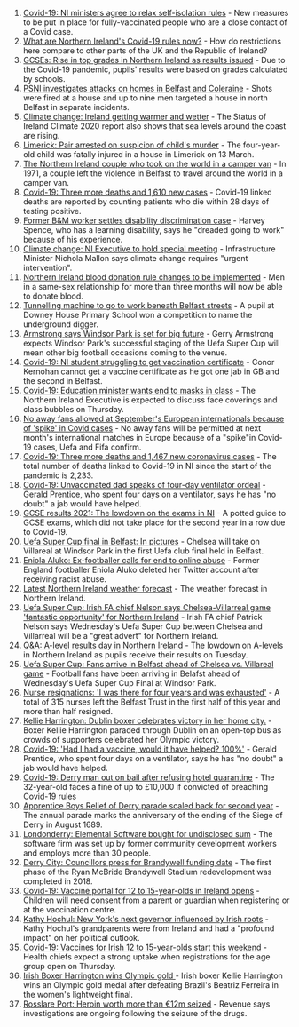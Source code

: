 1. [Covid-19: NI ministers agree to relax self-isolation rules](https://www.bbc.co.uk/news/uk-northern-ireland-58179582) - New measures to be put in place for fully-vaccinated people who are a close contact of a Covid case.
2. [What are Northern Ireland's Covid-19 rules now?](https://www.bbc.co.uk/news/uk-northern-ireland-58175159) - How do restrictions here compare to other parts of the UK and the Republic of Ireland?
3. [GCSEs: Rise in top grades in Northern Ireland as results issued](https://www.bbc.co.uk/news/uk-northern-ireland-58179094) - Due to the Covid-19 pandemic, pupils' results were based on grades calculated by schools.
4. [PSNI investigates attacks on homes in Belfast and Coleraine](https://www.bbc.co.uk/news/uk-northern-ireland-58187934) - Shots were fired at a house and up to nine men targeted a house in north Belfast in separate incidents.
5. [Climate change: Ireland getting warmer and wetter](https://www.bbc.co.uk/news/world-europe-58184287) - The Status of Ireland Climate 2020 report also shows that sea levels around the coast are rising.
6. [Limerick: Pair arrested on suspicion of child's murder](https://www.bbc.co.uk/news/world-europe-58190823) - The four-year-old child was fatally injured in a house in Limerick on 13 March.
7. [The Northern Ireland couple who took on the world in a camper van](https://www.bbc.co.uk/news/uk-northern-ireland-58180218) - In 1971, a couple left the violence in Belfast to travel around the world in a camper van.
8. [Covid-19: Three more deaths and 1,610 new cases](https://www.bbc.co.uk/news/uk-northern-ireland-58190743) - Covid-19 linked deaths are reported by counting patients who die within 28 days of testing positive.
9. [Former B&M worker settles disability discrimination case](https://www.bbc.co.uk/news/uk-northern-ireland-58175166) - Harvey Spence, who has a learning disability, says he "dreaded going to work" because of his experience.
10. [Climate change: NI Executive to hold special meeting](https://www.bbc.co.uk/news/uk-northern-ireland-58188052) - Infrastructure Minister Nichola Mallon says climate change requires "urgent intervention".
11. [Northern Ireland blood donation rule changes to be implemented](https://www.bbc.co.uk/news/uk-northern-ireland-58185808) - Men in a same-sex relationship for more than three months will now be able to donate blood.
12. [Tunnelling machine to go to work beneath Belfast streets](https://www.bbc.co.uk/news/uk-northern-ireland-58184712) - A pupil at Downey House Primary School won a competition to name the underground digger.
13. [Armstrong says Windsor Park is set for big future](https://www.bbc.co.uk/sport/football/58184968) - Gerry Armstrong expects Windsor Park's successful staging of the Uefa Super Cup will mean other big football occasions coming to the venue.
14. [Covid-19: NI student struggling to get vaccination certificate](https://www.bbc.co.uk/news/uk-northern-ireland-58180215) - Conor Kernohan cannot get a vaccine certificate as he got one jab in GB and the second in Belfast.
15. [Covid-19: Education minister wants end to masks in class](https://www.bbc.co.uk/news/uk-northern-ireland-58176083) - The Northern Ireland Executive is expected to discuss face coverings and class bubbles on Thursday.
16. [No away fans allowed at September's European internationals because of 'spike' in Covid cases](https://www.bbc.co.uk/sport/football/58179312) - No away fans will be permitted at next month's international matches in Europe because of a "spike"in Covid-19 cases, Uefa and Fifa confirm.
17. [Covid-19: Three more deaths and 1,467 new coronavirus cases](https://www.bbc.co.uk/news/uk-northern-ireland-58176079) - The total number of deaths linked to Covid-19 in NI since the start of the pandemic is 2,233.
18. [Covid-19: Unvaccinated dad speaks of four-day ventilator ordeal](https://www.bbc.co.uk/news/uk-northern-ireland-58157207) - Gerald Prentice, who spent four days on a ventilator, says he has "no doubt" a jab would have helped.
19. [GCSE results 2021: The lowdown on the exams in NI](https://www.bbc.co.uk/news/uk-northern-ireland-58171540) - A potted guide to GCSE exams, which did not take place for the second year in a row due to Covid-19.
20. [Uefa Super Cup final in Belfast: In pictures](https://www.bbc.co.uk/news/uk-northern-ireland-58169351) - Chelsea will take on Villareal at Windsor Park in the first Uefa club final held in Belfast.
21. [Eniola Aluko: Ex-footballer calls for end to online abuse](https://www.bbc.co.uk/news/uk-northern-ireland-58170263) - Former England footballer Eniola Aluko deleted her Twitter account after receiving racist abuse.
22. [Latest Northern Ireland weather forecast](https://www.bbc.co.uk/news/uk-northern-ireland-26018439) - The weather forecast in Northern Ireland.
23. [Uefa Super Cup: Irish FA chief Nelson says Chelsea-Villarreal game 'fantastic opportunity' for Northern Ireland](https://www.bbc.co.uk/sport/football/58148737) - Irish FA chief Patrick Nelson says Wednesday's Uefa Super Cup between Chelsea and Villarreal will be a "great advert" for Northern Ireland.
24. [Q&A: A-level results day in Northern Ireland](https://www.bbc.co.uk/news/uk-northern-ireland-58146068) - The lowdown on A-levels in Northern Ireland as pupils receive their results on Tuesday.
25. [Uefa Super Cup: Fans arrive in Belfast ahead of Chelsea vs. Villareal game](https://www.bbc.co.uk/news/uk-northern-ireland-58174619) - Football fans have been arriving in Belafst ahead of Wednesday's Uefa Super Cup Final at Windsor Park.
26. [Nurse resignations: 'I was there for four years and was exhausted'](https://www.bbc.co.uk/news/uk-northern-ireland-58174615) - A total of 315 nurses left the Belfast Trust in the first half of this year and more than half resigned.
27. [Kellie Harrington: Dublin boxer celebrates victory in her home city.](https://www.bbc.co.uk/news/world-europe-58163895) - Boxer Kellie Harrington paraded through Dublin on an open-top bus as crowds of supporters celebrated her Olympic victory.
28. [Covid-19: 'Had I had a vaccine, would it have helped? 100%'](https://www.bbc.co.uk/news/uk-northern-ireland-58166288) - Gerald Prentice, who spent four days on a ventilator, says he has "no doubt" a jab would have helped.
29. [Covid-19: Derry man out on bail after refusing hotel quarantine](https://www.bbc.co.uk/news/uk-northern-ireland-58176088) - The 32-year-old faces a fine of up to £10,000 if convicted of breaching Covid-19 rules
30. [Apprentice Boys Relief of Derry parade scaled back for second year](https://www.bbc.co.uk/news/uk-northern-ireland-foyle-west-58173471) - The annual parade marks the anniversary of the ending of the Siege of Derry in August 1689.
31. [Londonderry: Elemental Software bought for undisclosed sum](https://www.bbc.co.uk/news/uk-northern-ireland-foyle-west-58173472) - The software firm was set up by former community development workers and employs more than 30 people.
32. [Derry City: Councillors press for Brandywell funding date](https://www.bbc.co.uk/news/uk-northern-ireland-foyle-west-58169660) - The first phase of the Ryan McBride Brandywell Stadium redevelopment was completed in 2018.
33. [Covid-19: Vaccine portal for 12 to 15-year-olds in Ireland opens](https://www.bbc.co.uk/news/world-europe-58184278) - Children will need consent from a parent or guardian when registering or at the vaccination centre.
34. [Kathy Hochul: New York's next governor influenced by Irish roots](https://www.bbc.co.uk/news/world-europe-58174022) - Kathy Hochul's grandparents were from Ireland and had a "profound impact" on her political outlook.
35. [Covid-19: Vaccines for Irish 12 to 15-year-olds start this weekend](https://www.bbc.co.uk/news/world-europe-58149217) - Health chiefs expect a strong uptake when registrations for the age group open on Thursday.
36. [Irish Boxer Harrington wins Olympic gold ](https://www.bbc.co.uk/sport/olympics/58130534) - Irish boxer Kellie Harrington wins an Olympic gold medal after defeating Brazil's Beatriz Ferreira in the women's lightweight final.
37. [Rosslare Port: Heroin worth more than €12m seized](https://www.bbc.co.uk/news/world-europe-58113729) - Revenue says investigations are ongoing following the seizure of the drugs.
